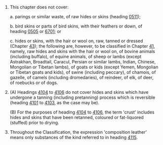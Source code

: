 1. This chapter does not cover:

    a. parings or similar waste, of raw hides or skins (heading [0511](/headings/0511));
    
    b. bird skins or parts of bird skins, with their feathers or down, of heading [0505](/headings/0505) or [6701](/headings/6701); or
    
    c. hides or skins, with the hair or wool on, raw, tanned or dressed (Chapter [43](/chapters/43)); the following are, however, to be classified in Chapter [41](/chapters/41), namely, raw hides and skins with the hair or wool on, of bovine animals (including buffalo), of equine animals, of sheep or lambs (except Astrakhan, Broadtail, Caracul, Persian or similar lambs, Indian, Chinese, Mongolian or Tibetan lambs), of goats or kids (except Yemen, Mongolian or Tibetan goats and kids), of swine (including peccary), of chamois, of gazelle, of camels (including dromedaries), of reindeer, of elk, of deer, of roebucks or of dogs.

2. (A) Headings [4104](/headings/4104) to [4106](/headings/4106) do not cover hides and skins which have undergone a tanning (including pretanning) process which is reversible (heading [4101](/headings/4101) to [4103](/headings/4103), as the case may be).

    (B) For the purposes of heading [4104](/headings/4104) to [4106](/headings/4106), the term 'crust' includes hides and skins that have been retanned, coloured or fat-liquored (stuffed) prior to drying.

3. Throughout the Classification, the expression 'composition leather' means only substances of the kind referred to in heading [4115](/headings/4115).
